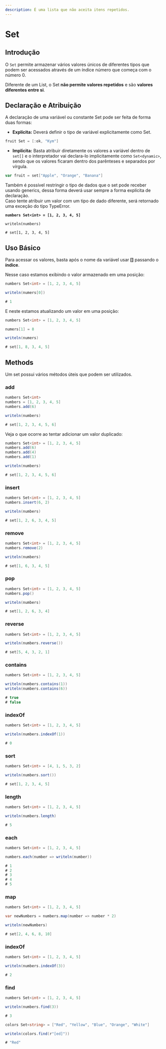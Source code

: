 ```yaml
---
description: É uma lista que não aceita itens repetidos.
---
```


# Set

## Introdução

O `Set` permite armazenar vários valores únicos de diferentes tipos que podem ser acessados através de um índice número que começa com o número 0.

Diferente de um List, o Set **não permite valores repetidos** e são **valores diferentes entre si**.

## Declaração e Atribuição

A declaração de uma variável ou constante Set pode ser feita de forma duas formas:

* **Explícita:** Deverá definir o tipo de variável explicitamente como Set.

```csharp
fruit Set = [:ok, "Kym"]
```

* **Implícita:** Basta atribuir diretamente os valores a variável dentro de `set[]` e o interpretador vai declara-lo implicitamente como `Set<dynamic>`, sendo que os valores ficaram dentro dos parênteses e separados por vírgula.

```go
var fruit = set["Apple", "Orange", "Banana"]
```

Também é possível restringir o tipo de dados que o set pode receber usando generics, dessa forma deverá usar sempre a forma explícita de declaração.\
Caso tente atribuir um valor com um tipo de dado diferente, será retornado uma exceção do tipo TypeError.

<pre class="language-java"><code class="lang-java"><strong>numbers Set&#x3C;int> = [1, 2, 3, 4, 5]
</strong>
writeln(numbers)

# set[1, 2, 3, 4, 5]</code></pre>

## Uso Básico

Para acessar os valores, basta após o nome da variável usar **\[]** passando o **índice**.

Nesse caso estamos exibindo o valor armazenado em uma posição:

```csharp
numbers Set<int> = [1, 2, 3, 4, 5]

writeln(numers[0])

# 1
```

E neste estamos atualizando um valor em uma posição:

```csharp
numbers Set<int> = [1, 2, 3, 4, 5]

numers[1] = 8

writeln(numers)

# set[1, 8, 3, 4, 5]
```

## Methods

Um set possui vários métodos úteis que podem ser utilizados.

### add

```csharp
numbers Set<int>
numbers = [1, 2, 3, 4, 5]
numbers.add(6)

writeln(numbers)

# set[1, 2, 3, 4, 5, 6]
```

Veja o que ocorre ao tentar adicionar um valor duplicado:

```csharp
numbers Set<int> = [1, 2, 3, 4, 5]
numbers.add(6)
numbers.add(4)
numbers.add(1)

writeln(numbers)

# set[1, 2, 3, 4, 5, 6]
```

### insert

```csharp
numbers Set<int> = [1, 2, 3, 4, 5]
numbers.insert(6, 2)

writeln(numbers)

# set[1, 2, 6, 3, 4, 5]
```

### remove

```csharp
numbers Set<int> = [1, 2, 3, 4, 5]
numbers.remove(2)

writeln(numbers)

# set[1, 6, 3, 4, 5]
```

### pop

```csharp
numbers Set<int> = [1, 2, 3, 4, 5]
numbers.pop()

writeln(numbers)

# set[1, 2, 6, 3, 4]
```

### reverse

```csharp
numbers Set<int> = [1, 2, 3, 4, 5]

writeln(numbers.reverse())

# set[5, 4, 3, 2, 1]
```

### contains

```csharp
numbers Set<int> = [1, 2, 3, 4, 5]

writeln(numbers.contains(1))
writeln(numbers.contains(6))

# true
# false
```

### indexOf

```csharp
numbers Set<int> = [1, 2, 3, 4, 5]

writeln(numbers.indexOf(1))

# 0
```

### sort

```csharp
numbers Set<int> = [4, 1, 5, 3, 2]

writeln(numbers.sort())

# set[1, 2, 3, 4, 5]
```

### length

```csharp
numbers Set<int> = [1, 2, 3, 4, 5]

writeln(numbers.length)

# 5
```

### each

```csharp
numbers Set<int> = [1, 2, 3, 4, 5]

numbers.each(number => writeln(number))

# 1
# 2
# 3
# 4
# 5
```

### map

```csharp
numbers Set<int> = [1, 2, 3, 4, 5]

var newNumbers = numbers.map(number => number * 2)

writeln(newNumbers)

# set[2, 4, 6, 8, 10]
```

### indexOf

```csharp
numbers Set<int> = [1, 2, 3, 4, 5]

writeln(numbers.indexOf(3))

# 2
```

### find

```csharp
numbers Set<int> = [1, 2, 3, 4, 5]

writeln(numbers.find(3))

# 3
```

```csharp
colors Set<string> = ["Red", "Yellow", "Blue", "Orange", "White"]

writeln(colors.find(r"[ed]"))

# "Red"
```
